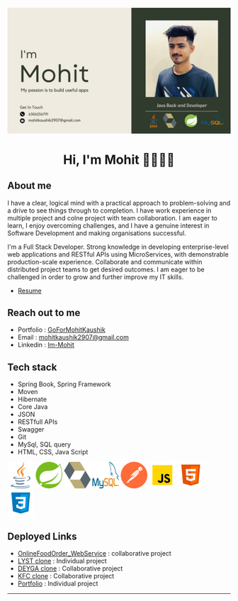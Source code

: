 ![Mohit Kaushik](https://github.com/Im-MohitKaushik/Im-MohitKaushik/blob/main/front.jpg)


<h1 align="center">Hi, I'm Mohit 👋🧑🏻‍💻</h1>






About me
---

I have a clear, logical mind with a practical approach to problem-solving and a drive to see things through to completion. I have work experience in multiple project and colne project with team collaboration. I am eager to learn, I enjoy overcoming challenges, and I have a genuine interest in Software Development and making organisations successful.

I'm a Full Stack Developer. Strong knowledge in developing enterprise-level web applications and RESTful APIs using MicroServices, with demonstrable production-scale experience. Collaborate and communicate within distributed project teams to get desired outcomes. I am eager to be challenged in order to grow and further improve my IT skills.

- [Resume](https://drive.google.com/file/d/1-PYU2cXgNJBpsBu0dI2514JVrbWDggdt/view?usp=sharing)




Reach out to me
---

- Portfolio : [GoForMohitKaushik](https://mohit-portfolio-seven.vercel.app/)
- Email : [mohitkaushik2907@gmail.com](mailto:mohitkaushik2907@gmail.com)
- Linkedin : [Im-Mohit](www.linkedin.com/in/im-mohitkaushik)



Tech stack
---
- Spring Book, Spring Framework
- Moven 
- Hibernate
- Core Java
- JSON
- RESTfull APIs
- Swagger
- Git
- MySql, SQL query
- HTML, CSS, Java Script

<div>
<img width="60px" height="60px" src="https://github.com/im-niraj/im-niraj/blob/master/java-icon.svg"/>
<img width="60px" height="60px" src="https://github.com/im-niraj/im-niraj/blob/master/spring.png"/>
<img width="60px" height="60px" src="https://github.com/im-niraj/im-niraj/blob/master/hibernate.svg"/>
<img width="60px" height="60px" src="https://github.com/im-niraj/im-niraj/blob/master/MySQL.png"/>
<img width="60px" height="60px" src="https://github.com/im-niraj/im-niraj/blob/master/postman.svg"/>
<img width="60px" height="60px" src="https://github.com/im-niraj/im-niraj/blob/master/js.svg"/>
<img width="60px" height="60px" src="https://github.com/im-niraj/im-niraj/blob/master/html.svg"/>
<img width="60px" height="60px" src="https://github.com/im-niraj/im-niraj/blob/master/css.svg"/>
</div>


Deployed Links
---
- [OnlineFoodOrder_WebService](https://github.com/roshan93190/Online_Food_Application)  :  collaborative project
- [LYST clone](https://tranquil-wisp-09a7b8.netlify.app/)  :  Individual project
- [DEYGA clone](https://quiet-baklava-cb2ee6.netlify.app/)  :  Collaborative project
- [KFC clone](https://frolicking-cascaron-189516.netlify.app/) : Collaborative project
- [Portfolio](https://mohit-portfolio-seven.vercel.app/)  : Individual project



---
